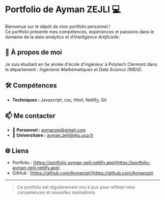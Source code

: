 # Portfolio de Ayman ZEJLI 💻

Bienvenue sur le dépôt de mon portfolio personnel !  
Ce portfolio présente mes compétences, expériences et passions dans le domaine de la *data analytics* et d’*Intelligence Artificielle*.

## 🧠 À propos de moi

Je suis étudiant en 5e année d'école d'ingénieur à Polytech Clermont dans le département : *Ingénierie Mathématiques et Data Science (IMDS)*.

## 🛠️ Compétences
- **Techniques :** Javascript, css, Html, Netlify, Git 



## 📫 Me contacter
- 📧 **Personnel :** aymanzej@gmail.com  
- 📧 **Universitaire :** ayman.zejli@etu.uca.fr  


## 🌐 Liens
- Portfolio : [https://portfolio-ayman-zejli.netlify.app](https://portfolio-ayman-zejli.netlify.app)  
- GitHub : [https://github.com/Aymanzej](https://github.com/Aymanzej)  

---

> Ce portfolio est régulièrement mis à jour pour refléter mes compétences et nouvelles réalisations.
